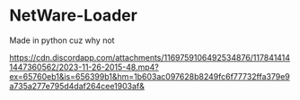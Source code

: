 # NetWare-Loader
Made in python cuz why not

https://cdn.discordapp.com/attachments/1169759106492534876/1178414141447360562/2023-11-26-2015-48.mp4?ex=65760eb1&is=656399b1&hm=1b603ac097628b8249fc6f77732ffa379e9a735a277e795d4daf264cee1903af&
